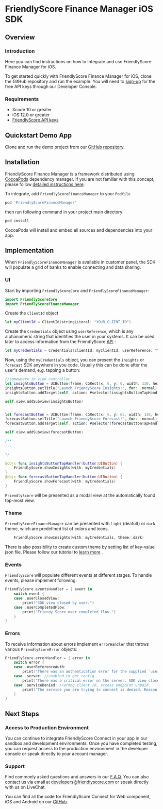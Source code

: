 # FriendlyScore Finance Manager iOS SDK

## Overview

### Introduction

Here you can find instructions on how to integrate and use FriendlyScore Finance Manager for iOS.

To get started quickly with FriendlyScore Finance Manager for iOS, clone the GitHub repository and run the example. You will need to [sign-up](https://friendlyscore.com/getting-started) for the free API keys through our Developer Console.

### Requirements

- Xcode 10 or greater
- iOS 12.0 or greater
- [FriendlyScore API keys](https://friendlyscore.com/company/keys)

## Quickstart Demo App

Clone and run the demo project from our [GitHub repository](https://github.com/FriendlyScore/FriendlyScore-Finance-Manager-iOS-Example/).

## Installation

FriendlyScore Finance Manager is a framework distributed using [CocoaPods](https://cocoapods.org/) dependency manager. If you are not familiar with this concept, please follow [detailed instructions here](https://guides.cocoapods.org/using/getting-started.html).

To integrate, add `FriendlyScoreFinanceManager` to your `Podfile`

```bash
pod 'FriendlyScoreFinanceManager'
```

then run following command in your project main directory:
```bash
pod install
```
CocoaPods will install and embed all sources and dependencies into your app.

## Implementation
When `FriendlyScoreFinanceManager` is available in customer panel, the SDK will populate a grid of banks to enable connecting and data sharing.

### UI

Start by importing `FriendlyScoreCore` and `FriendlyScoreFinanceManager`:

```swift
import FriendlyScoreCore
import FriendlyScoreFinanceManager
```

Create the `ClientId` object
```swift
let myClientId = ClientId(stringLiteral: "YOUR_CLIENT_ID")
```
Create the `Credentials` object using `userReference`, which is any alphanumeric string that identifies the user in your systems. It can be used later to access information from the FriendlyScore [API](https://friendlyscore.com/developers) :
```swift
let myCredentials = Credentials(clientId: myClientId, userReference: "YOUR_USER_REFERENCE", environment: .sandbox)
```
Now, using the `myCredentials` object, you can present the `insights` or `forecast` SDK anywhere in you code. Usually this can be done after the user's demand, e.g. tapping a button:

```swift
//somewhere in view controller
let insightsButton = UIButton(frame: CGRect(x: 0, y: 0, width: 130, height: 45))
insightsButton.setTitle("Launch FriendyScore Insights!", for: .normal)
insightsButton.addTarget(self, action: #selector(insightsButtonTapHandler), for: .touchUpInside)

self.view.addSubview(insightsButton)


let forecastButton = UIButton(frame: CGRect(x: 0, y: 65, width: 130, height: 45))
forecastButton.setTitle("Launch FriendyScore Forecast!", for: .normal)
forecastButton.addTarget(self, action: #selector(forecastButtonTapHandler), for: .touchUpInside)

self.view.addSubview(forecastButton)

/**
...
..
*/

@objc func insightsButtonTapHandler(button:UIButton) {
    FriendlyScore.showInsights(with: myCredentials)
}
@objc func forecastButtonTapHandler(button:UIButton) {
    FriendlyScore.showForecast(with: myCredentials)
}
```
`FriendlyScore` will be presented as a modal view at the automatically found top-most view. 


### Theme
`FriendlyScoreFinanceManager` can be presented with  `light` (deafult) or `dark` theme, wiich are predefined list of colors and icons.

```swift
    FriendlyScore.showInsights(with: myCredentials, theme:.dark)
```
There is also possibility to create custom theme by setting list of key-value json file. Please follow our tutorial to [learn more](https://github.com/FriendlyScore/FriendlyScore-FinanceManager-iOS-Example/blob/master/pfm_colors.md) .




### Events

`FriendlyScore` will populate different events at different stages. To handle events, please implement following:
```swift
FriendlyScore.eventsHandler = { event in
    switch event {
    case .userClosedView:
        print("SDK view closed by user.")
    case .userCompletedFlow:
        print("Friendy Score user completed flow.")
    }
}
```
### Errors

To receive information about errors implement `errorHandler` that throws various `FriendlyScoreError` objects:
```swift
FriendlyScore.errorHandler = { error in
    switch error {
    case .userReferenceAuth:
        print("There was an authentication error for the supplied `userReference`")
    case .server: //unabled to get config
        print("There was a critical error on the server. SDK view closed automatically")
    case .serviceDenied: //wrong client id, access endpoint unpaid
        print("The service you are trying to connect is denied. Reason: \(error.description). SDK view closed automatically")
    }
}
```
## Next Steps

### Access to Production Environment

You can continue to integrate FriendlyScore Connect in your app in our sandbox and development environments. Once you have completed testing, you can request access to the production environment in the developer console or speak directly to your account manager.

### Support 

Find commonly asked questions and answers in our [F.A.Q](https://friendlyscore.com/developers/faq). You can also contact us via email at [developers@friendlyscore.com](mailto:developers@friendlyscore.com) or speak directly with us on LiveChat.

You can find all the code for FriendlyScore Connect for Web component, iOS and Android on our [GitHub](https://github.com/FriendlyScore).
